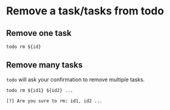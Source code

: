 # Remove a task/tasks from todo

## Remove one task

```
todo rm ${id}
```

## Remove many tasks

`todo` will ask your confirmation to remove multiple tasks.

```
todo rm ${id1} ${id2} ...

[?] Are you sure to rm: id1, id2 ...
```